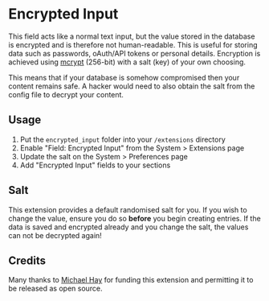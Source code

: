 # Encrypted Input

This field acts like a normal text input, but the value stored in the database is encrypted and is therefore not human-readable. This is useful for storing data such as passwords, oAuth/API tokens or personal details. Encryption is achieved using [mcrypt](http://php.net/manual/en/book.mcrypt.php) (256-bit) with a salt (key) of your own choosing.

This means that if your database is somehow compromised then your content remains safe. A hacker would need to also obtain the salt from the config file to decrypt your content.

## Usage

1. Put the `encrypted_input` folder into your `/extensions` directory
2. Enable "Field: Encrypted Input" from the System > Extensions page
3. Update the salt on the System > Preferences page
4. Add "Encrypted Input" fields to your sections

## Salt

This extension provides a default randomised salt for you. If you wish to change the value, ensure you do so **before** you begin creating entries. If the data is saved and encrypted already and you change the salt, the values can not be decrypted again!

## Credits

Many thanks to [Michael Hay](http://korelogic.co.uk) for funding this extension and permitting it to be released as open source.
